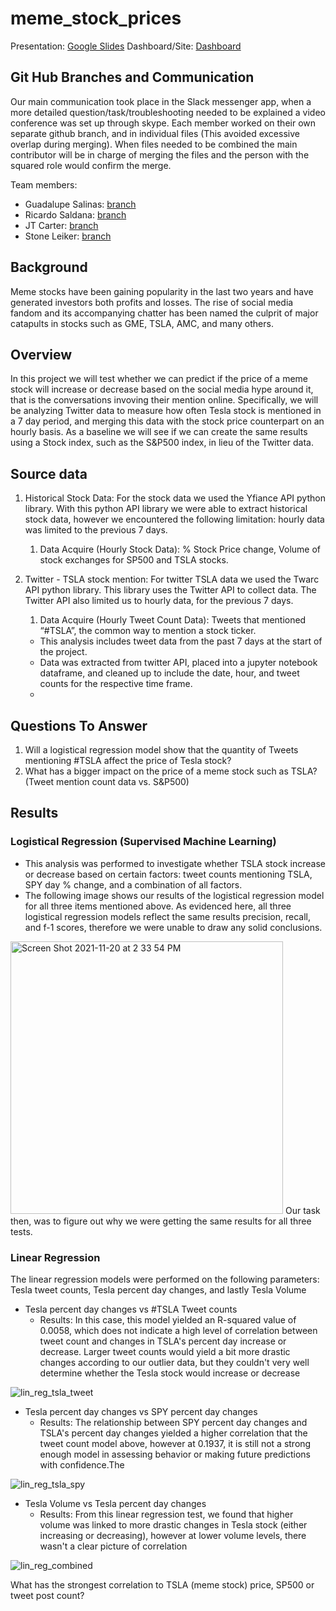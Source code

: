 # meme_stock_prices
Presentation: [Google Slides](https://docs.google.com/presentation/d/e/2PACX-1vRn1nLammvhjtL82N-8cUi9kMMcEskN5oxjqiU6lPaGUr0OKvJq94ZxSkmMC6jOHQNZ5nLYIMFumxyG/pub?start=true&loop=true&delayms=3000)
Dashboard/Site: [Dashboard](https://gsalinas01.github.io/projectsite/)
## Git Hub Branches and Communication 
Our main communication took place in the Slack messenger app, when a more detailed question/task/troubleshooting needed to be explained a video conference was set up through skype.  Each member worked on their own separate github branch, and in individual files (This avoided excessive overlap during merging).  When files needed to be combined the main contributor will be in charge of merging the files and the person with the squared role would confirm the merge. 

Team members:
   * Guadalupe Salinas: [branch](https://github.com/gsalinas01/meme_stock_prices/tree/twitter_practice_api_pull)
   * Ricardo Saldana: [branch](https://github.com/gsalinas01/meme_stock_prices/tree/Ricky_Stock_Hist_query)
   * JT Carter: [branch](https://github.com/gsalinas01/meme_stock_prices/tree/Linear_Regression_Practice)
   * Stone Leiker: [branch](https://github.com/gsalinas01/meme_stock_prices/tree/Stone_Memestock)

## Background
Meme stocks have been gaining popularity in the last two years and have generated investors both profits and losses. The rise of social media fandom and its accompanying chatter has been named the culprit of major catapults in stocks such as GME, TSLA, AMC, and many others. 

## Overview
In this project we will test whether we can predict if the price of a meme stock will increase or decrease based on the social media hype around it, that is the conversations invoving their mention online. Specifically, we will be analyzing Twitter data to measure how often Tesla stock is mentioned in a 7 day period, and merging this data with the stock price counterpart on an hourly basis. 
As a baseline we will see if we can create the same results using a Stock index, such as the S&P500 index,  in lieu of the Twitter data. 

## Source data 
1. Historical Stock Data: 
For the stock data we used the Yfiance API python library.  With this python API library we were able to extract historical stock data, however we encountered the following limitation:  hourly data was limited to the previous 7 days.  
    1.  Data Acquire (Hourly Stock Data): % Stock Price change, Volume of stock exchanges for SP500 and TSLA stocks. 

2. Twitter - TSLA stock mention:
For twitter TSLA data we used the Twarc API python library.  This library uses the Twitter API to collect data.  The Twitter API also limited us to hourly data, for the previous 7 days. 
    1. Data Acquire (Hourly Tweet Count Data): Tweets that mentioned “#TSLA”, the common way to mention a stock ticker.
      * This analysis includes tweet data from the past 7 days at the start of the project. 
      * Data was extracted from twitter API, placed into a jupyter notebook dataframe, and cleaned up to include the date, hour, and tweet counts for the respective time frame. 
      * 

## Questions To Answer 
1.  Will a logistical regression model show that the quantity of Tweets mentioning #TSLA affect the price of Tesla stock? 
2.  What has a bigger impact on the price of a meme stock such as TSLA? (Tweet mention count data vs. S&P500)

## Results 
   ### Logistical Regression (Supervised Machine Learning)
  * This analysis was performed to investigate whether TSLA stock increase or decrease based on certain factors: tweet counts mentioning TSLA, SPY day % change, and a combination of all factors. 
  * The following image shows our results of the logistical regression model for all three items mentioned above. 
  As evidenced here, all three logistical regression models reflect the same results precision, recall, and f-1 scores, therefore we were unable to draw any solid conclusions. 
  <img width="436" alt="Screen Shot 2021-11-20 at 2 33 54 PM" src="https://user-images.githubusercontent.com/60943801/142740262-de16a4d2-f3d2-481d-aded-2312b91ca0f1.png">
  Our task then, was to figure out why we were getting the same results for all three tests.

  ### Linear Regression 
The linear regression models were performed on the following parameters: Tesla tweet counts, Tesla percent day changes, and lastly Tesla Volume

  * Tesla percent day changes vs #TSLA Tweet counts
      * Results: In this case, this model yielded an R-squared value of 0.0058, which does not indicate a high level of correlation between tweet count and changes in TSLA's percent day increase or decrease. Larger tweet counts would yield a bit more drastic changes according to our outlier data, but they couldn't very well determine whether the Tesla stock would increase or decrease

![lin_reg_tsla_tweet](https://user-images.githubusercontent.com/60943801/142738747-bba58f09-913c-41d0-aecd-94a674bc3060.png)
   
   * Tesla percent day changes vs SPY percent day changes
       * Results: The relationship between SPY percent day changes and TSLA's percent day changes yielded a higher correlation that the tweet count model above, however at 0.1937, it is still not a strong enough model in assessing behavior or making future predictions with confidence.The

![lin_reg_tsla_spy](https://user-images.githubusercontent.com/60943801/142738753-bc710169-4ada-43d5-84b9-72360cae82ce.png)

   * Tesla Volume vs Tesla percent day changes
      * Results: From this linear regression test, we found that higher volume was linked to more drastic changes in Tesla stock (either increasing or decreasing), however at lower volume levels, there wasn't a clear picture of correlation
      
 ![lin_reg_combined](https://user-images.githubusercontent.com/60943801/142738761-35265ba9-e730-46fa-b505-950d7518a353.png)

What has the strongest correlation to TSLA (meme stock) price, SP500 or tweet post count?




